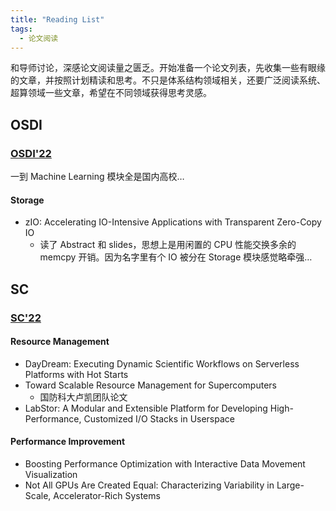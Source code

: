 ```yaml
---
title: "Reading List"
tags:
  - 论文阅读
---
```


和导师讨论，深感论文阅读量之匮乏。开始准备一个论文列表，先收集一些有眼缘的文章，并按照计划精读和思考。不只是体系结构领域相关，还要广泛阅读系统、超算领域一些文章，希望在不同领域获得思考灵感。

## OSDI

### [OSDI'22](https://www.usenix.org/conference/osdi22)

一到 Machine Learning 模块全是国内高校…

#### Storage

- zIO: Accelerating IO-Intensive Applications with Transparent Zero-Copy IO
  - 读了 Abstract 和 slides，思想上是用闲置的 CPU 性能交换多余的 memcpy 开销。因为名字里有个 IO 被分在 Storage 模块感觉略牵强…

## SC

### [SC'22](https://sc22.supercomputing.org/)


#### Resource Management

- DayDream: Executing Dynamic Scientific Workflows on Serverless Platforms with Hot Starts
- Toward Scalable Resource Management for Supercomputers
  - 国防科大卢凯团队论文
- LabStor: A Modular and Extensible Platform for Developing High-Performance, Customized I/O Stacks in Userspace

#### Performance Improvement

- Boosting Performance Optimization with Interactive Data Movement Visualization
- Not All GPUs Are Created Equal: Characterizing Variability in Large-Scale, Accelerator-Rich Systems
